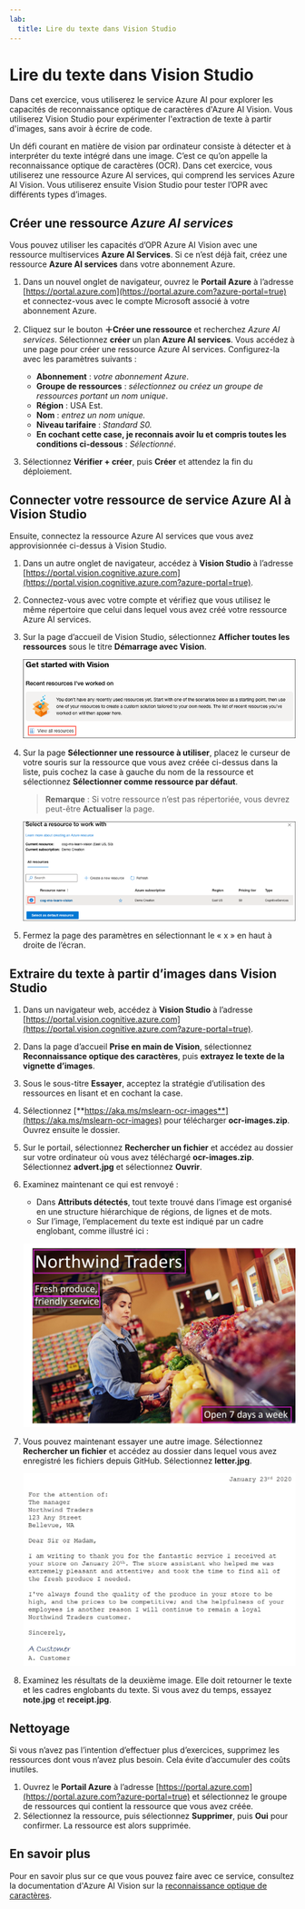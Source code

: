 ```yaml
---
lab:
  title: Lire du texte dans Vision Studio
---
```


# Lire du texte dans Vision Studio

Dans cet exercice, vous utiliserez le service Azure AI pour explorer les capacités de reconnaissance optique de caractères d'Azure AI Vision. Vous utiliserez Vision Studio pour expérimenter l'extraction de texte à partir d'images, sans avoir à écrire de code.

Un défi courant en matière de vision par ordinateur consiste à détecter et à interpréter du texte intégré dans une image. C’est ce qu’on appelle la reconnaissance optique de caractères (OCR). Dans cet exercice, vous utiliserez une ressource Azure AI services, qui comprend les services Azure AI Vision. Vous utiliserez ensuite Vision Studio pour tester l’OPR avec différents types d’images.

## Créer une ressource *Azure AI services*

Vous pouvez utiliser les capacités d’OPR Azure AI Vision avec une ressource multiservices **Azure AI Services**. Si ce n’est déjà fait, créez une ressource **Azure AI services** dans votre abonnement Azure.

1. Dans un nouvel onglet de navigateur, ouvrez le **Portail Azure** à l’adresse [https://portal.azure.com](https://portal.azure.com?azure-portal=true) et connectez-vous avec le compte Microsoft associé à votre abonnement Azure.

1. Cliquez sur le bouton **&#65291;Créer une ressource** et recherchez *Azure AI services*. Sélectionnez **créer** un plan **Azure AI services**. Vous accédez à une page pour créer une ressource Azure AI services. Configurez-la avec les paramètres suivants :
    - **Abonnement** : *votre abonnement Azure*.
    - **Groupe de ressources** : *sélectionnez ou créez un groupe de ressources portant un nom unique*.
    - **Région** : USA Est.
    - **Nom** : *entrez un nom unique.*
    - **Niveau tarifaire** : *Standard S0.*
    - **En cochant cette case, je reconnais avoir lu et compris toutes les conditions ci-dessous** : *Sélectionné*.

1. Sélectionnez **Vérifier + créer**, puis **Créer** et attendez la fin du déploiement.

## Connecter votre ressource de service Azure AI à Vision Studio

Ensuite, connectez la ressource Azure AI services que vous avez approvisionnée ci-dessus à Vision Studio.

1. Dans un autre onglet de navigateur, accédez à **Vision Studio** à l’adresse [https://portal.vision.cognitive.azure.com](https://portal.vision.cognitive.azure.com?azure-portal=true).

1. Connectez-vous avec votre compte et vérifiez que vous utilisez le même répertoire que celui dans lequel vous avez créé votre ressource Azure AI services.

1. Sur la page d’accueil de Vision Studio, sélectionnez **Afficher toutes les ressources** sous le titre **Démarrage avec Vision**.

    ![Dans Vision Studio, Le lien Afficher toutes les ressources est en surbrillance dans la section Démarrage avec Vision.](./media/analyze-images-vision/vision-resources.png)

1. Sur la page **Sélectionner une ressource à utiliser**, placez le curseur de votre souris sur la ressource que vous avez créée ci-dessus dans la liste, puis cochez la case à gauche du nom de la ressource et sélectionnez **Sélectionner comme ressource par défaut**.

    > **Remarque** : Si votre ressource n’est pas répertoriée, vous devrez peut-être **Actualiser** la page.

    ![La boîte de dialogue Sélectionner une ressource à utiliser s’affiche avec la ressource Cognitive Services cog-ms-learn-vision-SUFFIX mise en surbrillance et cochée. Le bouton Sélectionner comme ressource par défaut est en surbrillance.](./media/analyze-images-vision/default-resource.png)

1. Fermez la page des paramètres en sélectionnant le « x » en haut à droite de l’écran.

## Extraire du texte à partir d’images dans Vision Studio
    
1. Dans un navigateur web, accédez à **Vision Studio** à l’adresse [https://portal.vision.cognitive.azure.com](https://portal.vision.cognitive.azure.com?azure-portal=true).

1. Dans la page d’accueil **Prise en main de Vision**, sélectionnez **Reconnaissance optique des caractères**, puis **extrayez le texte de la vignette d’images**.

1. Sous le sous-titre **Essayer**, acceptez la stratégie d’utilisation des ressources en lisant et en cochant la case.  

1. Sélectionnez [**https://aka.ms/mslearn-ocr-images**](https://aka.ms/mslearn-ocr-images) pour télécharger **ocr-images.zip**. Ouvrez ensuite le dossier.

1. Sur le portail, sélectionnez **Rechercher un fichier** et accédez au dossier sur votre ordinateur où vous avez téléchargé **ocr-images.zip**. Sélectionnez **advert.jpg** et sélectionnez **Ouvrir**.

1. Examinez maintenant ce qui est renvoyé :
    - Dans **Attributs détectés**, tout texte trouvé dans l’image est organisé en une structure hiérarchique de régions, de lignes et de mots.
    - Sur l’image, l’emplacement du texte est indiqué par un cadre englobant, comme illustré ici :

    ![Image du texte dans l’image décrite.](media/read-text-computer-vision/advert-bounding-boxes.jpg)

1. Vous pouvez maintenant essayer une autre image. Sélectionnez **Rechercher un fichier** et accédez au dossier dans lequel vous avez enregistré les fichiers depuis GitHub. Sélectionnez **letter.jpg**.

    ![Image d’une lettre dactylographiée.](media/read-text-computer-vision/letter.jpg)

1. Examinez les résultats de la deuxième image. Elle doit retourner le texte et les cadres englobants du texte. Si vous avez du temps, essayez **note.jpg** et **receipt.jpg**.

## Nettoyage

Si vous n’avez pas l’intention d’effectuer plus d’exercices, supprimez les ressources dont vous n’avez plus besoin. Cela évite d’accumuler des coûts inutiles.

1. Ouvrez le **Portail Azure** à l’adresse [https://portal.azure.com](https://portal.azure.com?azure-portal=true) et sélectionnez le groupe de ressources qui contient la ressource que vous avez créée.
1. Sélectionnez la ressource, puis sélectionnez **Supprimer**, puis **Oui** pour confirmer. La ressource est alors supprimée.

## En savoir plus

Pour en savoir plus sur ce que vous pouvez faire avec ce service, consultez la documentation d'Azure AI Vision sur la [reconnaissance optique de caractères](https://learn.microsoft.com/azure/ai-services/computer-vision/overview-ocr).
